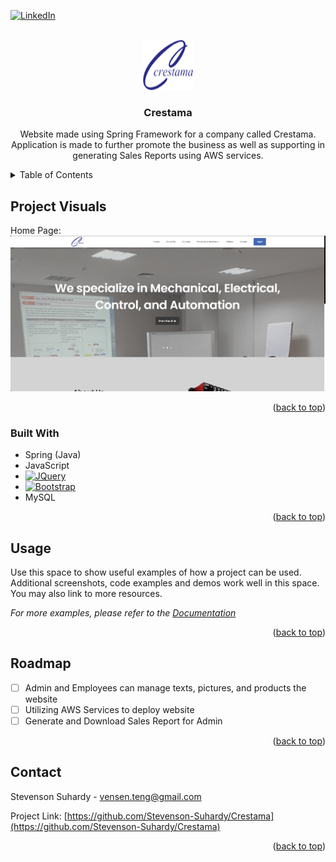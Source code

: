 <!-- Improved compatibility of back to top link: See: https://github.com/othneildrew/Best-README-Template/pull/73 -->
<a name="readme-top"></a>
<!--
*** Thanks for checking out the Best-README-Template. If you have a suggestion
*** that would make this better, please fork the repo and create a pull request
*** or simply open an issue with the tag "enhancement".
*** Don't forget to give the project a star!
*** Thanks again! Now go create something AMAZING! :D
-->

[![LinkedIn][linkedin-shield]][linkedin-url]



<!-- PROJECT LOGO -->
<br />
<div align="center">
  <a href="https://github.com/Stevenson-Suhardy/Crestama">
    <img src="src/main/resources/static/assets/images/PT.-Crescendo-Solusi-Tama-Logo-74x58.png" alt="Logo" width="80" height="80">
  </a>

<h3 align="center">Crestama</h3>

  <p align="center">
    Website made using Spring Framework for a company called Crestama. Application is made to further promote the business as well as supporting in generating Sales Reports using AWS services.
    <br />
  </p>
</div>



<!-- TABLE OF CONTENTS -->
<details>
  <summary>Table of Contents</summary>
  <ol>
    <li>
      <a href="#about-the-project">About The Project</a>
      <ul>
        <li><a href="#built-with">Built With</a></li>
      </ul>
    </li>
    <li>
      <a href="#getting-started">Getting Started</a>
      <ul>
        <li><a href="#prerequisites">Prerequisites</a></li>
        <li><a href="#installation">Installation</a></li>
      </ul>
    </li>
    <li><a href="#usage">Usage</a></li>
    <li><a href="#roadmap">Roadmap</a></li>
    <li><a href="#contributing">Contributing</a></li>
    <li><a href="#license">License</a></li>
    <li><a href="#contact">Contact</a></li>
    <li><a href="#acknowledgments">Acknowledgments</a></li>
  </ol>
</details>



<!-- ABOUT THE PROJECT -->
## Project Visuals

Home Page:
[![Product Name Screen Shot][product-screenshot]](https://example.com)

<p align="right">(<a href="#readme-top">back to top</a>)</p>



### Built With

* Spring (Java)
* JavaScript
* [![JQuery][JQuery.com]][JQuery-url]
* [![Bootstrap][Bootstrap.com]][Bootstrap-url]
* MySQL

<p align="right">(<a href="#readme-top">back to top</a>)</p>

<!-- USAGE EXAMPLES -->
## Usage

Use this space to show useful examples of how a project can be used. Additional screenshots, code examples and demos work well in this space. You may also link to more resources.

_For more examples, please refer to the [Documentation](https://example.com)_

<p align="right">(<a href="#readme-top">back to top</a>)</p>


<!-- ROADMAP -->
## Roadmap

- [ ] Admin and Employees can manage texts, pictures, and products the website
- [ ] Utilizing AWS Services to deploy website
- [ ] Generate and Download Sales Report for Admin

<p align="right">(<a href="#readme-top">back to top</a>)</p>


<!-- CONTACT -->
## Contact

Stevenson Suhardy - vensen.teng@gmail.com

Project Link: [https://github.com/Stevenson-Suhardy/Crestama](https://github.com/Stevenson-Suhardy/Crestama)

<p align="right">(<a href="#readme-top">back to top</a>)</p>




<!-- MARKDOWN LINKS & IMAGES -->
<!-- https://www.markdownguide.org/basic-syntax/#reference-style-links -->
[linkedin-shield]: https://img.shields.io/badge/-LinkedIn-black.svg?style=for-the-badge&logo=linkedin&colorB=555
[linkedin-url]: https://www.linkedin.com/in/stevensonsuhardy/
[product-screenshot]: src/main/resources/static/assets/images/demo-1.png
[Bootstrap.com]: https://img.shields.io/badge/Bootstrap-563D7C?style=for-the-badge&logo=bootstrap&logoColor=white
[Bootstrap-url]: https://getbootstrap.com
[JQuery.com]: https://img.shields.io/badge/jQuery-0769AD?style=for-the-badge&logo=jquery&logoColor=white
[JQuery-url]: https://jquery.com 
